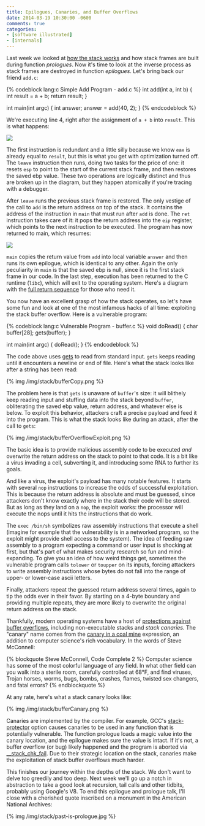 ```yaml
---
title: Epilogues, Canaries, and Buffer Overflows
date: 2014-03-19 10:30:00 -0600
comments: true
categories:
- [software illustrated]
- [internals]
---
```


Last week we looked at [how the stack works][stack] and how stack frames are
built during function _prologues_. Now it's time to look at the inverse process
as stack frames are destroyed in function _epilogues_.  Let's bring back our
friend `add.c`:

{% codeblock lang:c Simple Add Program - add.c %}
int add(int a, int b)
{
    int result = a + b;
    return result;
}

int main(int argc)
{
    int answer;
    answer = add(40, 2);
}
{% endcodeblock %}

We're executing line 4, right after the assignment of `a + b` into `result`. This is
what happens:

<img id="returnFromAdd" class="center" src="/img/stack/returnFromAdd.png"
usemap="#mapreturnFromAdd">
<map id="mapreturnFromAdd" name="mapreturnFromAdd">
<area shape='poly' coords='754,6,754,312,6,312,6,6' href='https://github.com/gduarte/blog/blob/master/code/x86-stack/add-gdb-output.txt#L156'>
<area shape='poly' coords='754,312,754,618,6,618,6,312' href='https://github.com/gduarte/blog/blob/master/code/x86-stack/add-gdb-output.txt#L162'>
<area shape='poly' coords='754,618,754,924,6,924,6,618' href='https://github.com/gduarte/blog/blob/master/code/x86-stack/add-gdb-output.txt#L162'>
<area shape='poly' coords='754,924,754,1234,6,1234,6,924' href='https://github.com/gduarte/blog/blob/master/code/x86-stack/add-gdb-output.txt#L162'>
</map>


The first instruction is redundant and a little silly because we know `eax` is
already equal to `result`, but this is what you get with optimization turned
off. The `leave` instruction then runs, doing two tasks for the price of one: it
resets `esp` to point to the start of the current stack frame, and then restores
the saved ebp value. These two operations are logically distinct and thus are
broken up in the diagram, but they happen atomically if you're tracing with
a debugger.

After `leave` runs the previous stack frame is restored. The only vestige of the
call to `add` is the return address on top of the stack. It contains the address
of the instruction in `main` that must run after `add` is done. The `ret`
instruction takes care of it: it pops the return address into the `eip`
register, which points to the next instruction to be executed.  The program has
now returned to main, which resumes:

<img id="returnFromMain" class="center" src="/img/stack/returnFromMain.png"
usemap="#mapreturnFromMain">
<map id="mapreturnFromMain" name="mapreturnFromMain">
<area shape='poly' coords='754,6,754,312,6,312,6,6' href='https://github.com/gduarte/blog/blob/master/code/x86-stack/add-gdb-output.txt#L175'>
<area shape='poly' coords='754,312,754,618,6,618,6,312' href='https://github.com/gduarte/blog/blob/master/code/x86-stack/add-gdb-output.txt#L181'>
<area shape='poly' coords='754,618,754,924,6,924,6,618' href='https://github.com/gduarte/blog/blob/master/code/x86-stack/add-gdb-output.txt#L181'>
<area shape='poly' coords='754,924,754,1234,6,1234,6,924' href='https://github.com/gduarte/blog/blob/master/code/x86-stack/add-gdb-output.txt#L181'>
</map>

`main` copies the return value from `add` into local variable `answer` and then
runs its own epilogue, which is identical to any other. Again the only
peculiarity in `main` is that the saved ebp is null, since it is the first stack
frame in our code. In the last step, execution has been returned to the
C runtime (`libc`), which will exit to the operating system. Here's a diagram
with the [full return sequence](/img/stack/returnSequence.png) for those
who need it.

You now have an excellent grasp of how the stack operates, so let's have some
fun and look at one of the most infamous hacks of all time: exploiting the stack
buffer overflow. Here is a vulnerable program:

{% codeblock lang:c Vulnerable Program - buffer.c %}
void doRead()
{
        char buffer[28];
        gets(buffer);
}

int main(int argc)
{
        doRead();
}
{% endcodeblock %}

The code above uses [gets](http://linux.die.net/man/3/gets) to read from
standard input. `gets` keeps reading until it encounters a newline or end of
file. Here's what the stack looks like after a string has been read:

{% img /img/stack/bufferCopy.png %}

The problem here is that `gets` is unaware of `buffer`'s size: it will blithely
keep reading input and stuffing data into the stack beyond `buffer`,
obliterating the saved ebp value, return address, and whatever else is below.
To exploit this behavior, attackers craft a precise payload and feed it into the
program. This is what the stack looks like during an attack, after the call to
`gets`:

{% img /img/stack/bufferOverflowExploit.png %}

The basic idea is to provide malicious assembly code to be executed _and_
overwrite the return address on the stack to point to that code. It is a bit
like a virus invading a cell, subverting it, and introducing some RNA to further
its goals.

And like a virus, the exploit's payload has many notable features.  It starts
with several `nop` instructions to increase the odds of successful exploitation.
This is because the return address is absolute and must be guessed, since
attackers don't know exactly where in the stack their code will be stored. But
as long as they land on a `nop`, the exploit works: the processor will execute
the nops until it hits the instructions that do work.

The `exec /bin/sh` symbolizes raw assembly instructions that execute a shell
(imagine for example that the vulnerability is in a networked program, so the
exploit might provide shell access to the system). The idea of feeding raw
assembly to a program expecting a command or user input is shocking at first,
but that's part of what makes security research so fun and mind-expanding.  To
give you an idea of how weird things get, sometimes the vulnerable program calls
`tolower` or `toupper` on its inputs, forcing attackers to write assembly
instructions whose bytes do not fall into the range of upper- or lower-case
ascii letters.

Finally, attackers repeat the guessed return address several times, again to
tip the odds ever in their favor. By starting on a 4-byte boundary and providing
multiple repeats, they are more likely to overwrite the original return address
on the stack.

Thankfully, modern operating systems have a host of
[protections against buffer overflows](http://paulmakowski.wordpress.com/2011/01/25/smashing-the-stack-in-2011/), including non-executable stacks and _stack canaries_. The "canary" name comes from the [canary in a coal mine](http://en.wiktionary.org/wiki/canary_in_a_coal_mine) expression, an addition to computer science's rich vocabulary. In the words of Steve McConnell:

{% blockquote Steve McConnell, Code Complete 2 %}
Computer science has some of the most colorful language of any field. In what other field can you walk into a sterile room, carefully controlled at 68°F, and find viruses, Trojan horses, worms, bugs, bombs, crashes, flames, twisted sex changers, and fatal errors?
{% endblockquote %}

At any rate, here's what a stack canary looks like:

{% img /img/stack/bufferCanary.png %}

Canaries are implemented by the compiler. For example, GCC's
[stack-protector](http://gcc.gnu.org/onlinedocs/gcc-4.2.3/gcc/Optimize-Options.html)
option causes canaries to be used in any function that is potentially
vulnerable. The function prologue loads a magic value into the canary location,
and the epilogue makes sure the value is intact. If it's not, a buffer overflow
(or bug) likely happened and the program is aborted via
[__stack_chk_fail](http://refspecs.linux-foundation.org/LSB_4.0.0/LSB-Core-generic/LSB-Core-generic/libc---stack-chk-fail-1.html).
Due to their strategic location on the stack, canaries make the exploitation of
stack buffer overflows much harder.

This finishes our journey within the depths of the stack. We don't want to delve
too greedily and too deep. Next week we'll go up a notch in abstraction to take
a good look at recursion, tail calls and other tidbits, probably using Google's
V8. To end this epilogue and prologue talk, I'll close with a cherished quote
inscribed on a monument in the American National Archives:

{% img /img/stack/past-is-prologue.jpg %}

[stack]: /post/journey-to-the-stack "Journey to the Stack"
